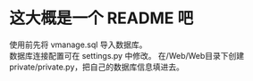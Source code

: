 # 这大概是一个 README 吧

使用前先将 vmanage.sql 导入数据库。  
数据库连接配置可在 settings.py 中修改。
在/Web/Web目录下创建private/private.py，把自己的数据库信息填进去。
